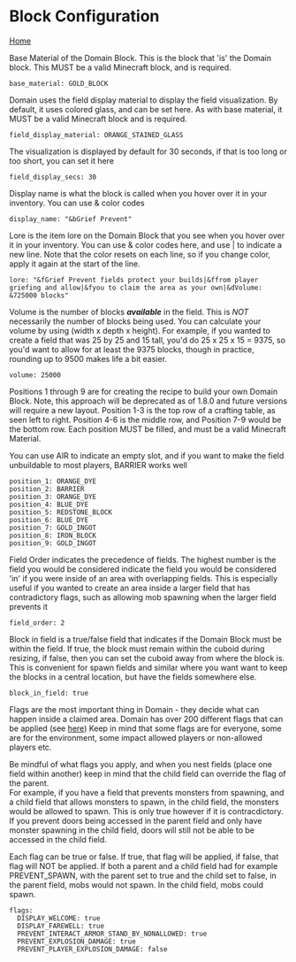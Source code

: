 # Block Configuration

[Home](https://torpkev.github.io/domain_docs)

Base Material of the Domain Block. This is the block that 'is' the Domain block. This MUST be a valid Minecraft block, and is required. 

    base_material: GOLD_BLOCK
 
Domain uses the field display material to display the field visualization.  By default, it uses colored glass, and can be set here.  As with base material, it MUST be a valid Minecraft block and is required.

    field_display_material: ORANGE_STAINED_GLASS

The visualization is displayed by default for 30 seconds, if that is too long or too short, you can set it here

    field_display_secs: 30

Display name is what the block is called when you hover over it in your inventory.  You can use & color codes

    display_name: "&bGrief Prevent"

Lore is the item lore on the Domain Block that you see when you hover over it in your inventory.  You can use & color codes here, and use | to indicate a new line.  Note that the color resets on each line, so if you change color, apply it again at the start of the line.

    lore: "&fGrief Prevent fields protect your builds|&ffrom player griefing and allow|&fyou to claim the area as your own|&dVolume: &725000 blocks" 

Volume is the number of blocks ***available*** in the field.  This is *NOT* necessarily the number of blocks being used.  You can calculate your volume by using (width x depth x height).
For example, if you wanted to create a field that was 25 by 25 and 15 tall, you'd do 25 x 25 x 15 = 9375, so you'd want to allow for at least the 9375 blocks, though in practice, rounding up to 9500 makes life a bit easier.

    volume: 25000

Positions 1 through 9 are for creating the recipe to build your own Domain Block.  Note, this approach will be deprecated as of 1.8.0 and future versions will require a new layout.
Position 1-3 is the top row of a crafting table, as seen left to right.  Position 4-6 is the middle row, and Position 7-9 would be the bottom row.  Each position MUST be filled, and must be a valid Minecraft Material.

You can use AIR to indicate an empty slot, and if you want to make the field unbuildable to most players, BARRIER works well

    position_1: ORANGE_DYE
    position_2: BARRIER
    position_3: ORANGE_DYE
    position_4: BLUE_DYE
    position_5: REDSTONE_BLOCK
    position_6: BLUE_DYE
    position_7: GOLD_INGOT
    position_8: IRON_BLOCK
    position_9: GOLD_INGOT
 
Field Order indicates the precedence of fields. The highest number is the field you would be considered indicate the field you would be considered 'in' if you were inside of an area with overlapping fields.
This is especially useful if you wanted to create an area inside a larger field that has contradictory flags, such as allowing mob spawning when the larger field prevents it

    field_order: 2
 
Block in field is a true/false field that indicates if the Domain Block must be within the field.  If true, the block must remain within the cuboid during resizing, if false, then you can set the cuboid away from where the block is.  This is convenient for spawn fields and similar where you want want to keep the blocks in a central location, but have the fields somewhere else.

    block_in_field: true 

Flags are the most important thing in Domain - they decide what can happen inside a claimed area.  Domain has over 200 different flags that can be applied (see [here](https://torpkev.github.io/domain_docs/flags))
Keep in mind that some flags are for everyone, some are for the environment, some impact allowed players or non-allowed players etc.  

Be mindful of what flags you apply, and when you nest fields (place one field within another) keep in mind that the child field can override the flag of the parent.  
For example, if you have a field that prevents monsters from spawning, and a child field that allows monsters to spawn, in the child field, the monsters would be allowed to spawn.  This is only true however if it is contracdictory.  If you prevent doors being accessed in the parent field and only have monster spawning in the child field, doors will still not be able to be accessed in the child field.

Each flag can be true or false.  If true, that flag will be applied, if false, that flag will NOT be applied.  If both a parent and a child field had for example PREVENT_SPAWN, with the parent set to true and the child set to false, in the parent field, mobs would not spawn.  In the child field, mobs could spawn.

    flags:
      DISPLAY_WELCOME: true
      DISPLAY_FAREWELL: true
      PREVENT_INTERACT_ARMOR_STAND_BY_NONALLOWED: true
      PREVENT_EXPLOSION_DAMAGE: true
      PREVENT_PLAYER_EXPLOSION_DAMAGE: false

